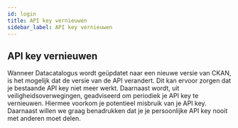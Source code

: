 ```yaml
---
id: login
title: API key vernieuwen
sidebar_label: API key vernieuwen
---
```


## API key vernieuwen

Wanneer Datacatalogus wordt geüpdatet naar een nieuwe versie van CKAN, is het mogelijk dat de versie van de API verandert. Dit kan ervoor zorgen dat je bestaande API key niet meer werkt. Daarnaast wordt, uit veiligheidsoverwegingen, geadviseerd om periodiek je API key te vernieuwen. Hiermee voorkom je potentieel misbruik van je API key. Daarnaast willen we graag benadrukken dat je je persoonlijke API key nooit met anderen moet delen.
